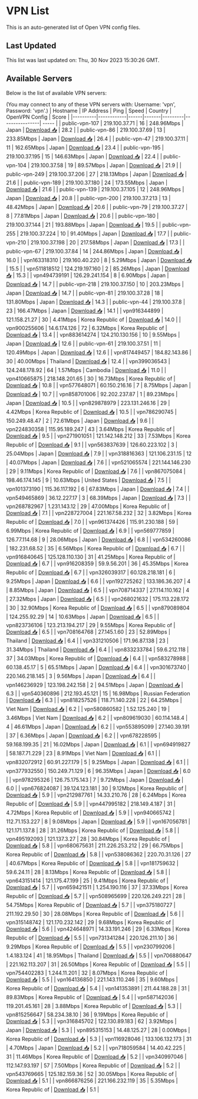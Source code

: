 # VPN List

This is an auto-generated list of Open VPN config files.

## Last Updated

This list was last updated on: Thu, 30 Nov 2023 15:30:26 GMT.

## Available Servers

Below is the list of available VPN servers:

(You may connect to any of these VPN servers with: Username: 'vpn', Password: 'vpn'.)
| Hostname | IP Address | Ping | Speed | Country | OpenVPN Config | Score |
|----------|------------|------|-------|---------|----------------| ----- |
| public-vpn-107 | 219.100.37.71 | 16 | 248.96Mbps | Japan | [Download 📥](./configs/server_0_JP.ovpn) | 28.2 |
| public-vpn-86 | 219.100.37.69 | 13 | 233.85Mbps | Japan | [Download 📥](./configs/server_1_JP.ovpn) | 26.4 |
| public-vpn-47 | 219.100.37.11 | 11 | 162.65Mbps | Japan | [Download 📥](./configs/server_2_JP.ovpn) | 23.4 |
| public-vpn-195 | 219.100.37.195 | 15 | 146.63Mbps | Japan | [Download 📥](./configs/server_3_JP.ovpn) | 22.4 |
| public-vpn-104 | 219.100.37.58 | 19 | 89.57Mbps | Japan | [Download 📥](./configs/server_4_JP.ovpn) | 21.9 |
| public-vpn-249 | 219.100.37.206 | 27 | 218.13Mbps | Japan | [Download 📥](./configs/server_5_JP.ovpn) | 21.6 |
| public-vpn-189 | 219.100.37.180 | 24 | 173.55Mbps | Japan | [Download 📥](./configs/server_6_JP.ovpn) | 21.6 |
| public-vpn-139 | 219.100.37.105 | 12 | 248.96Mbps | Japan | [Download 📥](./configs/server_7_JP.ovpn) | 20.8 |
| public-vpn-200 | 219.100.37.213 | 13 | 48.42Mbps | Japan | [Download 📥](./configs/server_8_JP.ovpn) | 20.6 |
| public-vpn-79 | 219.100.37.27 | 8 | 77.81Mbps | Japan | [Download 📥](./configs/server_9_JP.ovpn) | 20.6 |
| public-vpn-180 | 219.100.37.144 | 21 | 193.88Mbps | Japan | [Download 📥](./configs/server_10_JP.ovpn) | 19.5 |
| public-vpn-255 | 219.100.37.224 | 10 | 91.40Mbps | Japan | [Download 📥](./configs/server_11_JP.ovpn) | 17.7 |
| public-vpn-210 | 219.100.37.198 | 20 | 217.58Mbps | Japan | [Download 📥](./configs/server_12_JP.ovpn) | 17.3 |
| public-vpn-67 | 219.100.37.84 | 14 | 244.86Mbps | Japan | [Download 📥](./configs/server_13_JP.ovpn) | 16.0 |
| vpn163318310 | 219.160.40.220 | 8 | 5.29Mbps | Japan | [Download 📥](./configs/server_14_JP.ovpn) | 15.5 |
| vpn511818512 | 124.219.197.160 | 2 | 85.26Mbps | Japan | [Download 📥](./configs/server_15_JP.ovpn) | 15.3 |
| vpn494739191 | 126.29.241.154 | 8 | 6.90Mbps | Japan | [Download 📥](./configs/server_16_JP.ovpn) | 14.7 |
| public-vpn-218 | 219.100.37.150 | 10 | 203.23Mbps | Japan | [Download 📥](./configs/server_17_JP.ovpn) | 14.7 |
| public-vpn-81 | 219.100.37.28 | 18 | 131.80Mbps | Japan | [Download 📥](./configs/server_18_JP.ovpn) | 14.3 |
| public-vpn-44 | 219.100.37.8 | 23 | 166.47Mbps | Japan | [Download 📥](./configs/server_19_JP.ovpn) | 14.1 |
| vpn916344899 | 121.158.21.27 | 30 | 4.41Mbps | Korea Republic of | [Download 📥](./configs/server_20_KR.ovpn) | 14.0 |
| vpn900255606 | 14.6.174.126 | 72 | 6.32Mbps | Korea Republic of | [Download 📥](./configs/server_21_KR.ovpn) | 13.4 |
| vpn883614274 | 124.210.130.156 | 10 | 9.55Mbps | Japan | [Download 📥](./configs/server_22_JP.ovpn) | 12.6 |
| public-vpn-61 | 219.100.37.51 | 11 | 120.49Mbps | Japan | [Download 📥](./configs/server_23_JP.ovpn) | 12.6 |
| vpn817449457 | 184.82.143.86 | 30 | 40.00Mbps | Thailand | [Download 📥](./configs/server_24_TH.ovpn) | 12.4 |
| vpn399036543 | 124.248.178.92 | 64 | 1.57Mbps | Cambodia | [Download 📥](./configs/server_25_KH.ovpn) | 11.0 |
| vpn410665875 | 218.148.201.65 | 30 | 16.73Mbps | Korea Republic of | [Download 📥](./configs/server_26_KR.ovpn) | 10.8 |
| vpn577648071 | 60.150.216.16 | 7 | 8.75Mbps | Japan | [Download 📥](./configs/server_27_JP.ovpn) | 10.7 |
| vpn858701006 | 92.202.237.87 | 1 | 89.23Mbps | Japan | [Download 📥](./configs/server_28_JP.ovpn) | 10.5 |
| vpn829878979 | 223.131.246.16 | 29 | 4.42Mbps | Korea Republic of | [Download 📥](./configs/server_29_KR.ovpn) | 10.5 |
| vpn786290745 | 150.249.48.47 | 2 | 72.61Mbps | Japan | [Download 📥](./configs/server_30_JP.ovpn) | 9.6 |
| vpn224830358 | 115.95.189.247 | 43 | 3.64Mbps | Korea Republic of | [Download 📥](./configs/server_31_KR.ovpn) | 9.5 |
| vpn271901051 | 121.142.148.212 | 33 | 7.53Mbps | Korea Republic of | [Download 📥](./configs/server_32_KR.ovpn) | 9.1 |
| vpn563837639 | 126.60.223.102 | 3 | 25.04Mbps | Japan | [Download 📥](./configs/server_33_JP.ovpn) | 7.9 |
| vpn318816363 | 121.106.231.15 | 12 | 40.07Mbps | Japan | [Download 📥](./configs/server_34_JP.ovpn) | 7.6 |
| vpn521065574 | 221.144.146.230 | 29 | 9.11Mbps | Korea Republic of | [Download 📥](./configs/server_35_KR.ovpn) | 7.6 |
| vpn867075084 | 198.46.174.145 | 9 | 10.63Mbps | United States | [Download 📥](./configs/server_36_US.ovpn) | 7.5 |
| vpn101373190 | 115.36.117.192 | 6 | 67.83Mbps | Japan | [Download 📥](./configs/server_37_JP.ovpn) | 7.4 |
| vpn549465869 | 36.12.227.17 | 3 | 68.39Mbps | Japan | [Download 📥](./configs/server_38_JP.ovpn) | 7.3 |
| vpn268782967 | 1.231.143.12 | 29 | 47.00Mbps | Korea Republic of | [Download 📥](./configs/server_39_KR.ovpn) | 7.1 |
| vpn228727004 | 221.167.58.232 | 32 | 3.82Mbps | Korea Republic of | [Download 📥](./configs/server_40_KR.ovpn) | 7.0 |
| vpn961374426 | 115.91.230.188 | 59 | 6.99Mbps | Korea Republic of | [Download 📥](./configs/server_41_KR.ovpn) | 6.9 |
| vpn569777859 | 126.77.114.68 | 9 | 28.06Mbps | Japan | [Download 📥](./configs/server_42_JP.ovpn) | 6.8 |
| vpn534260086 | 182.231.68.52 | 35 | 6.56Mbps | Korea Republic of | [Download 📥](./configs/server_43_KR.ovpn) | 6.7 |
| vpn916840645 | 125.128.110.130 | 31 | 41.25Mbps | Korea Republic of | [Download 📥](./configs/server_44_KR.ovpn) | 6.7 |
| vpn916208359 | 59.9.56.201 | 36 | 45.35Mbps | Korea Republic of | [Download 📥](./configs/server_45_KR.ovpn) | 6.7 |
| vpn326039317 | 60.128.218.181 | 6 | 9.25Mbps | Japan | [Download 📥](./configs/server_46_JP.ovpn) | 6.6 |
| vpn192725262 | 133.186.36.207 | 4 | 8.85Mbps | Japan | [Download 📥](./configs/server_47_JP.ovpn) | 6.5 |
| vpn708714337 | 27.114.110.162 | 4 | 27.32Mbps | Japan | [Download 📥](./configs/server_48_JP.ovpn) | 6.5 |
| vpn268021632 | 175.113.228.172 | 30 | 32.90Mbps | Korea Republic of | [Download 📥](./configs/server_49_KR.ovpn) | 6.5 |
| vpn879089804 | 124.255.92.29 | 14 | 10.63Mbps | Japan | [Download 📥](./configs/server_50_JP.ovpn) | 6.5 |
| vpn823736106 | 123.213.194.217 | 29 | 9.55Mbps | Korea Republic of | [Download 📥](./configs/server_51_KR.ovpn) | 6.5 |
| vpn708164768 | 27.145.1.60 | 23 | 52.89Mbps | Thailand | [Download 📥](./configs/server_52_TH.ovpn) | 6.4 |
| vpn331210506 | 171.96.87.138 | 23 | 31.34Mbps | Thailand | [Download 📥](./configs/server_53_TH.ovpn) | 6.4 |
| vpn833233784 | 59.6.212.118 | 37 | 34.03Mbps | Korea Republic of | [Download 📥](./configs/server_54_KR.ovpn) | 6.4 |
| vpn583278988 | 60.138.45.17 | 5 | 65.51Mbps | Japan | [Download 📥](./configs/server_55_JP.ovpn) | 6.4 |
| vpn301673740 | 220.146.218.145 | 3 | 9.56Mbps | Japan | [Download 📥](./configs/server_56_JP.ovpn) | 6.4 |
| vpn146236929 | 123.198.242.158 | 2 | 94.51Mbps | Japan | [Download 📥](./configs/server_57_JP.ovpn) | 6.3 |
| vpn540360896 | 212.193.45.121 | 15 | 16.98Mbps | Russian Federation | [Download 📥](./configs/server_58_RU.ovpn) | 6.3 |
| vpn818257526 | 118.71.140.228 | 22 | 64.25Mbps | Viet Nam | [Download 📥](./configs/server_59_VN.ovpn) | 6.2 |
| vpn580860582 | 1.52.125.240 | 19 | 3.46Mbps | Viet Nam | [Download 📥](./configs/server_60_VN.ovpn) | 6.2 |
| vpn809619030 | 60.114.148.4 | 4 | 46.61Mbps | Japan | [Download 📥](./configs/server_61_JP.ovpn) | 6.2 |
| vpn553895099 | 27.140.39.191 | 37 | 6.36Mbps | Japan | [Download 📥](./configs/server_62_JP.ovpn) | 6.2 |
| vpn678228595 | 59.168.199.35 | 21 | 16.02Mbps | Japan | [Download 📥](./configs/server_63_JP.ovpn) | 6.1 |
| vpn694919827 | 58.187.71.229 | 23 | 8.91Mbps | Viet Nam | [Download 📥](./configs/server_64_VN.ovpn) | 6.1 |
| vpn832072912 | 60.91.227.179 | 5 | 9.25Mbps | Japan | [Download 📥](./configs/server_65_JP.ovpn) | 6.1 |
| vpn377932550 | 150.249.71.129 | 6 | 96.35Mbps | Japan | [Download 📥](./configs/server_66_JP.ovpn) | 6.0 |
| vpn978295326 | 126.75.175.143 | 7 | 9.72Mbps | Japan | [Download 📥](./configs/server_67_JP.ovpn) | 6.0 |
| vpn676824087 | 39.124.123.181 | 30 | 9.12Mbps | Korea Republic of | [Download 📥](./configs/server_68_KR.ovpn) | 5.9 |
| vpn212987761 | 14.33.210.76 | 28 | 6.24Mbps | Korea Republic of | [Download 📥](./configs/server_69_KR.ovpn) | 5.9 |
| vpn447995182 | 218.149.4.187 | 31 | 4.72Mbps | Korea Republic of | [Download 📥](./configs/server_70_KR.ovpn) | 5.9 |
| vpn940665742 | 112.71.153.227 | 8 | 9.08Mbps | Japan | [Download 📥](./configs/server_71_JP.ovpn) | 5.9 |
| vpn167056781 | 121.171.137.8 | 28 | 31.26Mbps | Korea Republic of | [Download 📥](./configs/server_72_KR.ovpn) | 5.8 |
| vpn495192093 | 121.137.3.27 | 28 | 30.84Mbps | Korea Republic of | [Download 📥](./configs/server_73_KR.ovpn) | 5.8 |
| vpn680675631 | 211.226.253.212 | 29 | 66.75Mbps | Korea Republic of | [Download 📥](./configs/server_74_KR.ovpn) | 5.8 |
| vpn538086362 | 220.70.31.126 | 27 | 40.67Mbps | Korea Republic of | [Download 📥](./configs/server_75_KR.ovpn) | 5.8 |
| vpn181759632 | 59.6.24.11 | 28 | 8.13Mbps | Korea Republic of | [Download 📥](./configs/server_76_KR.ovpn) | 5.8 |
| vpn643151414 | 121.175.47.199 | 25 | 9.41Mbps | Korea Republic of | [Download 📥](./configs/server_77_KR.ovpn) | 5.7 |
| vpn659421511 | 1.254.190.116 | 37 | 37.33Mbps | Korea Republic of | [Download 📥](./configs/server_78_KR.ovpn) | 5.7 |
| vpn508965699 | 220.126.249.221 | 28 | 54.75Mbps | Korea Republic of | [Download 📥](./configs/server_79_KR.ovpn) | 5.7 |
| vpn375180727 | 211.192.29.50 | 30 | 28.08Mbps | Korea Republic of | [Download 📥](./configs/server_80_KR.ovpn) | 5.6 |
| vpn315148742 | 121.170.232.142 | 29 | 9.68Mbps | Korea Republic of | [Download 📥](./configs/server_81_KR.ovpn) | 5.6 |
| vpn424648971 | 14.33.191.246 | 29 | 6.33Mbps | Korea Republic of | [Download 📥](./configs/server_82_KR.ovpn) | 5.5 |
| vpn731341284 | 220.126.211.10 | 36 | 9.29Mbps | Korea Republic of | [Download 📥](./configs/server_83_KR.ovpn) | 5.5 |
| vpn230799206 | 1.4.183.124 | 41 | 18.95Mbps | Thailand | [Download 📥](./configs/server_84_TH.ovpn) | 5.5 |
| vpn706880647 | 221.162.113.207 | 31 | 26.50Mbps | Korea Republic of | [Download 📥](./configs/server_85_KR.ovpn) | 5.5 |
| vpn754402283 | 1.244.11.201 | 32 | 8.07Mbps | Korea Republic of | [Download 📥](./configs/server_86_KR.ovpn) | 5.5 |
| vpn164136850 | 221.143.110.246 | 35 | 9.60Mbps | Korea Republic of | [Download 📥](./configs/server_87_KR.ovpn) | 5.4 |
| vpn141353891 | 211.44.188.28 | 31 | 89.83Mbps | Korea Republic of | [Download 📥](./configs/server_88_KR.ovpn) | 5.4 |
| vpn587142036 | 119.201.45.161 | 28 | 3.88Mbps | Korea Republic of | [Download 📥](./configs/server_89_KR.ovpn) | 5.3 |
| vpn815256647 | 58.234.38.10 | 36 | 9.19Mbps | Korea Republic of | [Download 📥](./configs/server_90_KR.ovpn) | 5.3 |
| vpn316845702 | 122.130.89.183 | 62 | 3.92Mbps | Japan | [Download 📥](./configs/server_91_JP.ovpn) | 5.3 |
| vpn895315153 | 14.48.125.27 | 28 | 0.00Mbps | Korea Republic of | [Download 📥](./configs/server_92_KR.ovpn) | 5.3 |
| vpn116928046 | 133.106.132.173 | 31 | 4.70Mbps | Japan | [Download 📥](./configs/server_93_JP.ovpn) | 5.2 |
| vpn718059584 | 14.40.42.225 | 31 | 11.46Mbps | Korea Republic of | [Download 📥](./configs/server_94_KR.ovpn) | 5.2 |
| vpn340997046 | 112.147.93.197 | 57 | 7.50Mbps | Korea Republic of | [Download 📥](./configs/server_95_KR.ovpn) | 5.2 |
| vpn543769665 | 125.182.159.36 | 52 | 30.05Mbps | Korea Republic of | [Download 📥](./configs/server_96_KR.ovpn) | 5.1 |
| vpn866876256 | 221.166.232.119 | 35 | 5.35Mbps | Korea Republic of | [Download 📥](./configs/server_97_KR.ovpn) | 5.1 |
